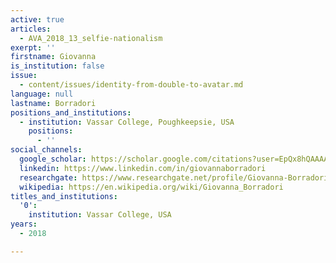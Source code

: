 ```yaml
---
active: true
articles:
  - AVA_2018_13_selfie-nationalism
exerpt: ''
firstname: Giovanna
is_institution: false
issue:
  - content/issues/identity-from-double-to-avatar.md
language: null
lastname: Borradori
positions_and_institutions:
  - institution: Vassar College, Poughkeepsie, USA
    positions:
      - ''
social_channels:
  google_scholar: https://scholar.google.com/citations?user=EpQx8hQAAAAJ&hl=en
  linkedin: https://www.linkedin.com/in/giovannaborradori
  researchgate: https://www.researchgate.net/profile/Giovanna-Borradori
  wikipedia: https://en.wikipedia.org/wiki/Giovanna_Borradori
titles_and_institutions:
  '0':
    institution: Vassar College, USA
years:
  - 2018

---
```

